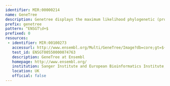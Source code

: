 ```yaml
---
identifier: MIR:00000214
name: GeneTree
description: Genetree displays the maximum likelihood phylogenetic (protein) trees representing the evolutionary history of the genes. These are constructed using the canonical protein for every gene in Ensembl.
prefix: genetree
pattern: ^ENSGT\d+$
prefixed: 0
resources:
 - identifier: MIR:00100273
   accessurl: http://www.ensembl.org/Multi/GeneTree/Image?db=core;gt=${id}
   test_id: ENSGT00550000074763
   description: GeneTree at Ensembl
   homepage: http://www.ensembl.org/
   institution: Sanger Institute and European Bioinformatics Institute, Hinxton, Cambridge
   location: UK
   official: false
---
```

